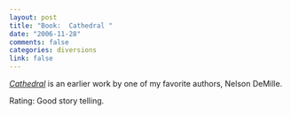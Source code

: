 ```yaml
--- 
layout: post
title: "Book:  Cathedral "
date: "2006-11-28"
comments: false
categories: diversions
link: false
---
```

<i><a href="http://www.amazon.com/Cathedral-Nelson-DeMille/dp/0446358576/sr=8-7/qid=1164767948/ref=pd_bbs_7/104-8717609-9122345?ie=UTF8&s=books" title="Cathedral">Cathedral</a></i> is an earlier work by one of my favorite authors, Nelson DeMille.

Rating: Good story telling.
